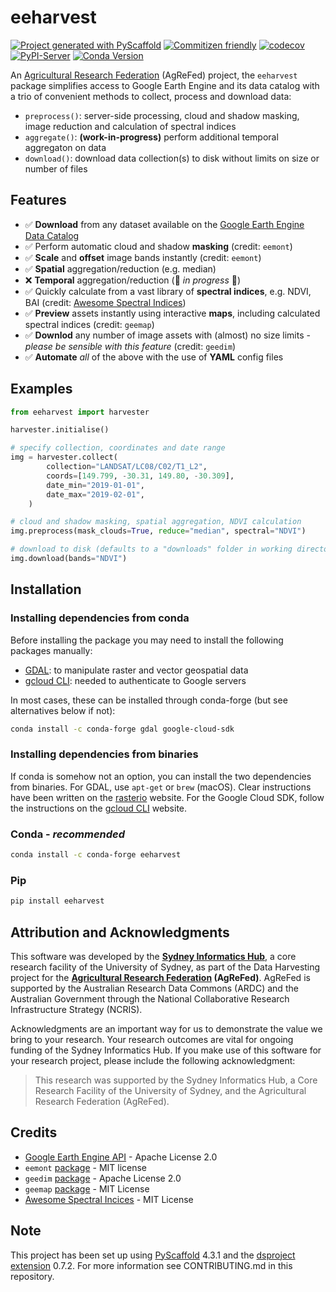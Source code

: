 # eeharvest

[![Project generated with
PyScaffold](https://img.shields.io/badge/-PyScaffold-005CA0?logo=pyscaffold)](https://pyscaffold.org/)
[![Commitizen friendly](https://img.shields.io/badge/commitizen-friendly-brightgreen.svg)](http://commitizen.github.io/cz-cli/)
[![codecov](https://codecov.io/gh/Sydney-Informatics-Hub/eeharvest/branch/main/graph/badge.svg?token=KOEXHJBR2I)](https://codecov.io/gh/Sydney-Informatics-Hub/eeharvest)
[![PyPI-Server](https://img.shields.io/pypi/v/eeharvest.svg)](https://pypi.org/project/eeharvest/)
[![Conda Version](https://img.shields.io/conda/vn/conda-forge/eeharvest.svg)](https://anaconda.org/conda-forge/eeharvest)
<!-- [![Conda Downloads](https://img.shields.io/conda/dn/conda-forge/eeharvest.svg)](https://anaconda.org/conda-forge/eeharvest) -->

<!-- These are examples of badges you might also want to add to your README. Update the URLs accordingly. -->
<!-- [![Coveralls](https://img.shields.io/coveralls/github/<USER>/eeharvest/main.svg)](https://coveralls.io/r/<USER>/eeharvest) -->
<!-- [![Built Status](https://api.cirrus-ci.com/github/<USER>/eeharvest.svg?branch=main)](https://cirrus-ci.com/github/<USER>/eeharvest) -->
<!-- [![Conda-Forge](https://img.shields.io/conda/vn/conda-forge/eeharvest.svg)](https://anaconda.org/conda-forge/eeharvest) -->
<!-- [![Monthly Downloads](https://pepy.tech/badge/eeharvest/month)](https://pepy.tech/project/eeharvest) -->
<!-- [![Twitter](https://img.shields.io/twitter/url/http/shields.io.svg?style=social&label=Twitter)](https://twitter.com/eeharvest) -->

An [Agricultural Research Federation] (AgReFed) project, the `eeharvest` package
simplifies access to Google Earth Engine and its data catalog with a trio of
convenient methods to collect, process and download data:

- `preprocess()`: server-side processing, cloud and shadow masking, image
  reduction and calculation of spectral indices
- `aggregate()`: **(work-in-progress)** perform additional temporal aggregaton
  on data
- `download()`: download data collection(s) to disk without limits on size or
  number of files

## Features

- ✅ **Download** from any dataset available on the [Google Earth Engine Data Catalog]
- ✅ Perform automatic cloud and shadow **masking** (credit: `eemont`)
- ✅ **Scale** and **offset** image bands instantly (credit: `eemont`)
- ✅ **Spatial** aggregation/reduction (e.g. median)
- ❌ **Temporal** aggregation/reduction (🚧 _in progress_ 🚧)
- ✅ Quickly calculate from a vast library of **spectral indices**, e.g. NDVI, BAI (credit: [Awesome Spectral Indices])
- ✅ **Preview** assets instantly using interactive **maps**, including calculated spectral
  indices (credit: `geemap`)
- ✅ **Downlod** any number of image assets with (almost) no size limits - _please
  be sensible with this feature_ (credit:
  `geedim`)
- ✅ **Automate** _all_ of the above with the use of **YAML** config files

[Google Earth Engine Data Catalog]: https://developers.google.com/earth-engine/datasets/catalog
[Awesome Spectral Indices]: https://github.com/awesome-spectral-indices/awesome-spectral-indices

## Examples

```python
from eeharvest import harvester

harvester.initialise()

# specify collection, coordinates and date range
img = harvester.collect(
        collection="LANDSAT/LC08/C02/T1_L2",
        coords=[149.799, -30.31, 149.80, -30.309],
        date_min="2019-01-01",
        date_max="2019-02-01",
    )

# cloud and shadow masking, spatial aggregation, NDVI calculation
img.preprocess(mask_clouds=True, reduce="median", spectral="NDVI")

# download to disk (defaults to a "downloads" folder in working directory)
img.download(bands="NDVI")
```

## Installation

### Installing dependencies from conda

Before installing the package you may need to install the following packages
manually:

- [GDAL](https://gdal.org/download.html): to manipulate raster and vector
  geospatial data
- [gcloud
  CLI](https://cloud.google.com/sdk/docs/install): needed to authenticate
  to Google servers

In most cases, these can be installed through conda-forge (but see alternatives
below if not):

```sh
conda install -c conda-forge gdal google-cloud-sdk
```

### Installing dependencies from binaries

If conda is somehow not an option, you can install the two dependencies from
binaries. For GDAL, use `apt-get` or `brew` (macOS). Clear instructions have
been written on the
[rasterio](https://rasterio.readthedocs.io/en/latest/installation.html) website.
For the Google Cloud SDK, follow the instructions on the [gcloud
CLI](https://cloud.google.com/sdk/docs/install) website.

### Conda - *recommended*

```sh
conda install -c conda-forge eeharvest 
```

### Pip

```sh
pip install eeharvest
```



<!-- pyscaffold-notes -->

## Attribution and Acknowledgments

This software was developed by the **[Sydney Informatics Hub]**, a core research
facility of the University of Sydney, as part of the Data Harvesting project for
the **[Agricultural Research Federation] (AgReFed)**. AgReFed is supported by the
Australian Research Data Commons (ARDC) and the Australian Government through
the National Collaborative Research Infrastructure Strategy (NCRIS).

Acknowledgments are an important way for us to demonstrate the value we bring to
your research. Your research outcomes are vital for ongoing funding of the
Sydney Informatics Hub. If you make use of this software for your research
project, please include the following acknowledgment:

> This research was supported by the Sydney Informatics Hub, a Core Research
> Facility of the University of Sydney, and the Agricultural Research Federation
> (AgReFed).

## Credits

- [Google Earth Engine API](https://github.com/google/earthengine-api) - Apache License 2.0
- `eemont` [package](https://github.com/davemlz/eemont) - MIT license
- `geedim` [package](https://github.com/dugalh/geedim) - Apache License 2.0
- `geemap` [package](https://github.com/giswqs/geemap) - MIT License
- [Awesome Spectral
  Incices](https://github.com/awesome-spectral-indices/awesome-spectral-indices)
  \- MIT License

## Note

This project has been set up using [PyScaffold] 4.3.1 and the [dsproject
extension] 0.7.2. For more information see CONTRIBUTING.md in this repository.

[pyscaffold]: https://pyscaffold.org/
[dsproject extension]: https://github.com/pyscaffold/pyscaffoldext-dsproject
[Agricultural Research Federation]: https://www.agrefed.org.au
[Sydney Informatics Hub]: https://www.sydney.edu.au/research/facilities/sydney-informatics-hub.html
